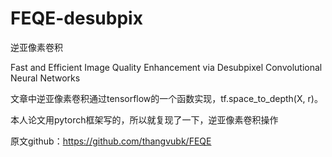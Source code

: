 # FEQE-desubpix
逆亚像素卷积

Fast and Efficient Image Quality Enhancement via Desubpixel Convolutional Neural Networks

文章中逆亚像素卷积通过tensorflow的一个函数实现，tf.space_to_depth(X, r)。

本人论文用pytorch框架写的，所以就复现了一下，逆亚像素卷积操作

原文github：https://github.com/thangvubk/FEQE
